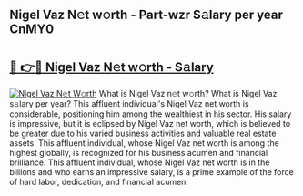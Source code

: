## Nigel Vaz N𝚎t w𝚘rth - Part-wzr S𝚊lary per year CnMY0

# <h2><a href="http://gc0old.nevu.top/?p=Nigel+Vaz">🔗 👉🔴 Nigel Vaz N𝚎t w𝚘rth - S𝚊lary</a></h2>

[![Nigel Vaz N𝚎t W𝚘rth](https://i.imgur.com/Oavwk0R.jpeg)](http://gc0old.nevu.top/?p=Nigel+Vaz)
What is Nigel Vaz n𝚎t w𝚘rth? What is Nigel Vaz s𝚊lary per year?
This affluent individual's Nigel Vaz net worth is considerable, positioning him among the wealthiest in his sector. His salary is impressive, but it is eclipsed by Nigel Vaz net worth, which is believed to be greater due to his varied business activities and valuable real estate assets. This affluent individual, whose Nigel Vaz net worth is among the highest globally, is recognized for his business acumen and financial brilliance. This affluent individual, whose Nigel Vaz net worth is in the billions and who earns an impressive salary, is a prime example of the force of hard labor, dedication, and financial acumen.
